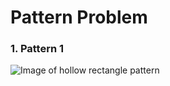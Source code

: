 # Pattern Problem
### 1. Pattern 1
![Image of hollow rectangle pattern](https://i1.wp.com/code4coding.com/wp-content/uploads/2019/10/recpat1.jpg?resize=259%2C205&ssl=1)
